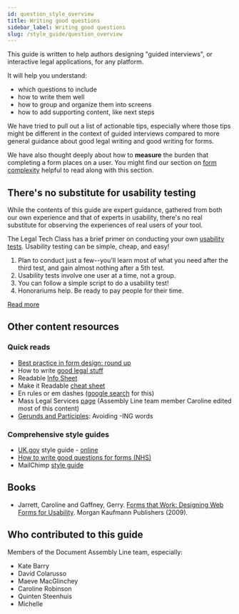 ```yaml
---
id: question_style_overview
title: Writing good questions
sidebar_label: Writing good questions
slug: /style_guide/question_overview
---
```


<!-- original: https://docs.google.com/document/d/1B-_6A5OKZ0b3s8z2S14KdRQsK7ga4nmjjthJiaZMiB8/edit#heading=h.cvtj6d8ezh8x -->

This guide is written to help authors designing "guided interviews", or
interactive legal applications, for any platform.

It will help you understand:

* which questions to include
* how to write them well
* how to group and organize them into screens
* how to add supporting content, like next steps

We have tried to pull out a list of actionable tips, especially where
those tips might be different in the context of guided interviews compared to
more general guidance about good legal writing and good writing for forms.

We have also thought deeply about how to **measure** the burden that completing
a form places on a user. You might find our section on [form complexity](complexity/complexity.md) helpful to read along with this section.

## There's no substitute for usability testing

While the contents of this guide are expert guidance, gathered from 
both our own experience and that of experts in usability, there's no 
real substitute for observing the experiences of real users of your tool.

The Legal Tech Class has a brief primer on conducting your own 
[usability tests](https://suffolklitlab.org/legal-tech-class/docs/testing/testing#usability-tests).
Usability testing can be simple, cheap, and easy!

1. Plan to conduct just a few--you'll learn most of what you need after the 
  third test, and gain almost nothing after a 5th test.
1. Usability tests involve one user at a time, not a group.  
1. You can follow a simple script to do a usability test!
1. Honorariums help. Be ready to pay people for their time.

[Read more](https://suffolklitlab.org/legal-tech-class/docs/testing/testing#usability-tests)

## Other content resources
### Quick reads
* [Best practice in form design: round up](https://www.effortmark.co.uk/best-practice-forms-design-round/)
* How to write [good legal stuff](https://www.law.indiana.edu/instruction/tanford/web/reference/how2writegood.pdf)
* Readable [Info Sheet](https://www.masslegalservices.org/system/files/library/Create%20a%20Readable%20Info%20Sheet%20in%206%20Steps.pdf)
* Make it Readable [cheat sheet](https://cheatography.com/stevem/cheat-sheets/make-it-readable/)
* En rules or em dashes ([google search](https://www.google.com/search?client=safari&rls=en&q=en+rules+or+em+dashes&ie=UTF-8&oe=UTF-8) for this)
* Mass Legal Services [page](https://www.masslegalservices.org/content/making-legal-information-readable-more-plain-language) (Assembly Line team member Caroline edited most of this content)
* [Gerunds and Participles](https://www.geist.com/writers/writers-toolbox/gerunds-and-participles-avoid-ing-words/): Avoiding -ING words

### Comprehensive style guides
* [UK.gov](http://uk.gov/) style guide - [online](https://www.gov.uk/guidance/content-design/writing-for-gov-uk#date-ranges)
* [How to write good questions for forms (NHS)](https://service-manual.nhs.uk/content/how-to-write-good-questions-for-forms)
* MailChimp [style guide](https://styleguide.mailchimp.com/word-list/)

## Books
* Jarrett, Caroline and Gaffney, Gerry. [Forms that Work: Designing Web Forms for Usability](https://www.amazon.com/Forms-that-Work-Interactive-Technologies/dp/1558607102/). Morgan Kaufmann Publishers (2009).

## Who contributed to this guide

Members of the Document Assembly Line team, especially:
* Kate Barry
* David Colarusso
* Maeve MacGlinchey
* Caroline Robinson
* Quinten Steenhuis
* Michelle